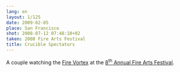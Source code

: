 ```yaml
---
lang: en
layout: 1/125
date: 2009-02-05
place: San Francisco
shot: 2008-07-12 07:48:10+02
taken: 2008 Fire Arts Festival
title: Crucible Spectators
---
```


A couple watching the [Fire Vortex](hurricane-founder) at the [8<sup>th</sup> Annual Fire Arts Festival](http://thecrucible.org/events/fire-arts-festival).
